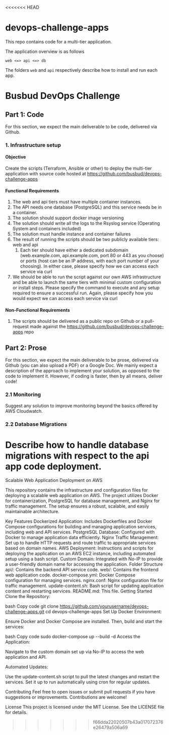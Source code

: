 <<<<<<< HEAD
# devops-challenge-apps
This repo contains code for a multi-tier application.

The application overview is as follows

```
web <=> api <=> db
```

The folders `web` and `api` respectively describe how to install and run each app.

# Busbud DevOps Challenge
## Part 1: Code
For this section, we expect the main deliverable to be code, delivered via Github.

### 1. Infrastructure setup
#### Objective
Create the scripts (Terraform, Ansible or other) to deploy the multi-tier application with source code hosted at https://github.com/busbud/devops-challenge-apps

#### Functional Requirements
1. The web and api tiers must have multiple container instances.
1. The API needs one database (PostgreSQL) and this service needs be in a container.
1. The solution should support docker image versioning
1. The solution should write all the logs to the Rsyslog service (Operating System and containers included)
1. The solution must handle instance and container failures
1. The result of running the scripts should be two publicly available tiers: web and api
    1. Each tier should have either a dedicated subdomain (web.example.com, api.example.com, port 80 or 443 as you choose) or ports (host can be an IP address, with each port number of your choosing). In either case, please specify how we can access each service via curl
1. We should be able to run the script against our own AWS infrastructure and be able to launch the same tiers with minimal custom configuration or install steps. Please specify the command to execute and any setup required to ensure a successful run. Again, please specify how you would expect we can access each service via curl

#### Non-Functional Requirements
1. The scripts should be delivered as a public repo on Github or a pull-request made against the https://github.com/busbud/devops-challenge-apps repo

## Part 2: Prose
For this section, we expect the main deliverable to be prose, delivered via Github (you can also upload a PDF) or a Google Doc. We mainly expect a description of the approach to implement your solution, as opposed to the code to implement it. However, if coding is faster, then by all means, deliver code!

### 2.1 Monitoring
Suggest any solution to improve monitoring beyond the basics offered by AWS Cloudwatch.

### 2.2 Database Migrations
Describe how to handle database migrations with respect to the api app code deployment.
=======
Scalable Web Application Deployment on AWS

This repository contains the infrastructure and configuration files for deploying a scalable web application on AWS. The project utilizes Docker for containerization, PostgreSQL for database management, and Nginx for traffic management. The setup ensures a robust, scalable, and easily maintainable architecture.

Key Features
Dockerized Application: Includes Dockerfiles and Docker Compose configurations for building and managing application services, including web and API services.
PostgreSQL Database: Configured with Docker to manage application data efficiently.
Nginx Traffic Management: Set up to handle HTTP requests and route traffic to appropriate services based on domain names.
AWS Deployment: Instructions and scripts for deploying the application on an AWS EC2 instance, including automated setup using a bash script.
Custom Domain: Integrated with No-IP to provide a user-friendly domain name for accessing the application.
Folder Structure
api/: Contains the backend API service code.
web/: Contains the frontend web application code.
docker-compose.yml: Docker Compose configuration for managing services.
nginx.conf: Nginx configuration file for traffic management.
update-content.sh: Bash script for updating application content and restarting services.
README.md: This file.
Getting Started
Clone the Repository:

bash
Copy code
git clone https://github.com/yourusername/devops-challenge-apps.git
cd devops-challenge-apps
Set Up Docker Environment:

Ensure Docker and Docker Compose are installed. Then, build and start the services:

bash
Copy code
sudo docker-compose up --build -d
Access the Application:

Navigate to the custom domain set up via No-IP to access the web application and API.

Automated Updates:

Use the update-content.sh script to pull the latest changes and restart the services. Set it up to run automatically using cron for regular updates.

Contributing
Feel free to open issues or submit pull requests if you have suggestions or improvements. Contributions are welcome!

License
This project is licensed under the MIT License. See the LICENSE file for details.
>>>>>>> f66dda22020507b43a017072376e26479a506a69
